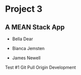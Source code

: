 # Project 3
## A MEAN Stack App

- Bella Dear

- Bianca Jemsten

- James Newell

Test #1 Git Pull Origin Development
